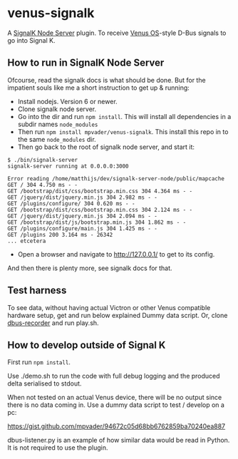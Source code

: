 # venus-signalk

A [SignalK Node Server](https://github.com/SignalK/signalk-server-node) plugin. To
receive [Venus OS]()-style D-Bus signals to go into Signal K.

## How to run in SignalK Node Server

Ofcourse, read the signalk docs is what should be done. But for the impatient souls
like me a short instruction to get up & running:

- Install nodejs. Version 6 or newer.
- Clone signalk node server.
- Go into the dir and run `npm install`. This will install all dependencies in a
  subdir names `node_modules`
- Then run `npm install mpvader/venus-signalk`. This install this repo in to the
  same `node_modules` dir.
- Then go back to the root of signalk node server, and start it:

```
$ ./bin/signalk-server
signalk-server running at 0.0.0.0:3000

Error reading /home/matthijs/dev/signalk-server-node/public/mapcache
GET / 304 4.750 ms - -
GET /bootstrap/dist/css/bootstrap.min.css 304 4.364 ms - -
GET /jquery/dist/jquery.min.js 304 2.982 ms - -
GET /plugins/configure/ 304 0.620 ms - -
GET /bootstrap/dist/css/bootstrap.min.css 304 2.124 ms - -
GET /jquery/dist/jquery.min.js 304 2.094 ms - -
GET /bootstrap/dist/js/bootstrap.min.js 304 1.862 ms - -
GET /plugins/configure/main.js 304 1.425 ms - -
GET /plugins 200 3.164 ms - 26342
... etcetera
```

- Open a browser and navigate to http://127.0.0.1/ to get to its config.

And then there is plenty more, see signalk docs for that.

## Test harness

To see data, without having actual Victron or other Venus compatible hardware setup,
get and run below explained Dummy data script. Or, clone
[dbus-recorder](https://github.com/victronenergy/dbus-recorder) and run play.sh.

## How to develop outside of Signal K

First run `npm install`.

Use ./demo.sh to run the code with full debug logging and the produced delta
serialised to stdout.

When not tested on an actual Venus device, there will be no output since there
is no data coming in. Use a dummy data script to test / develop on a pc:

https://gist.github.com/mpvader/94672c05d68bb6762859ba70240ea887

dbus-listener.py is an example of how similar data would be read in Python. It
is not required to use the plugin.
